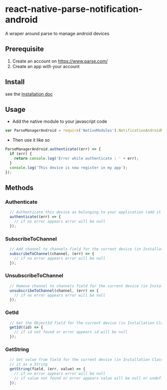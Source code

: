 # react-native-parse-notification-android
A wraper around parse to manage android devices

## Prerequisite
1. Create an account on https://www.parse.com/
2. Create an app with your account

## Install
see the [Installation doc](./INSTALL.md)

## Usage

- Add the native module to your javascript code
```javascript
var ParseManagerAndroid = require('NativeModules').NotificationAndroidManager;
```

- Then use it like so
```javascript
ParseManagerAndroid.authenticate((err) => {
  if (err) {
    return console.log('Error while authenticate : ' + err);
  }
  console.log('This device is now register in my app');
});
```

## Methods

### Authenticate
```javascript
  // Authenticate this device as belonging to your application (add it to your Installation Class)
  authenticate((err) => {
    // if no error appears error will be null
  });
```

### SubscribeToChannel
```javascript
  // Add channel to channels field for the current device (in Installation Class)
  subscribeToChannel(channel, (err) => {
    // if no error appears error will be null
  });
```  

### UnsubscribeToChannel
```javascript
  // Remove channel to channels field for the current device (in Installation Class)
  unsubscribeToChannel(channel, (err) => {
    // if no error appears error will be null
  });
```  

### GetId
```javascript
  // Get the ObjectId field for the current device (in Installation Class)
  getId((id) => {
    // if id not found or error appears id will be null
  });
```

### GetString
```javascript
  // Get value from field for the current device (in Installation Class) and get
  // it as a String
  getString(field, (err, value) => {
    // if no error appears error will be null
    // if value not found or error appears value will be null or undefined
  });
```
